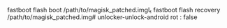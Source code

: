 fastboot flash boot /path/to/magisk_patched.imgیا
fastboot flash recovery /path/to/magisk_patched.img# unlocker-unlock-android
rot : false
